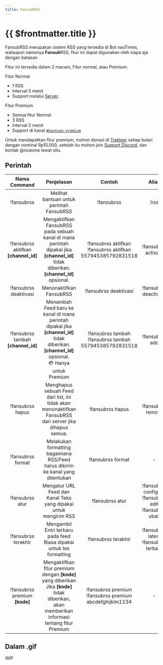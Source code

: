 ```yaml
---
title: FansubRSS
---
```


# {{ $frontmatter.title }}

FansubRSS merupakan sistem RSS yang tersedia di Bot naoTimes, walaupun namanya **Fansub**RSS, fitur ini dapat digunakan oleh siapa aja dengan batasan.

Fitur ini tersedia dalam 2 macam, Fitur normal, atau Premium.

Fitur Normal
- 1 RSS
- Interval 5 menit
- Support melalui [Server](https://discord.gg/7KyYecn).

Fitur Premium
- Semua fitur Normal
- 3 RSS
- Interval 2 menit
- Support di kanal [`#bantuan-premium`](https://discord.gg/ufdF8M5JxP)

Untuk mendapatkan fitur premium, mohon donasi di [Trakteer](https://trakteer.id/noaione) setiap bulan dengan nominal Rp10.000, setelah itu mohon join [Support Discord](https://discord.gg/7KyYecn), dan kontak @noaione lewat situ.

## Perintah

| Nama Command | Penjelasan |  Contoh  | Alias |
|:------------:|:----------:|:--------:|:-----:|
| !fansubrss | Melihat bantuan untuk perintah FansubRSS | !fansubrss | !rss |
| !fansubrss aktifkan **[channel_id]** | Mengaktifkan FansubRSS pada sebuah kanal di mana perintah dipakai jika **[channel_id]** tidak diberikan.<br />**[channel_id]** opsional. | !fansubrss aktifkan<br />!fansubrss aktifkan 557945385792831518 | !fansubrss activate |
| !fansubrss deaktivasi | Menonaktifkan FansubRSS | !fansubrss deaktivasi | !fansubrss deactivate |
| !fansubrss tambah **[channel_id]** | Menambah Feed baru ke kanal di mana perintah dipakai jika **[channel_id]** tidak diberikan.<br />**[channel_id]** opsional.<br />💳 Hanya untuk Premium | !fansubrss tambah<br />!fansubrss tambah 557945385792831518 | !fansubrss add |
| !fansubrss hapus | Menghapus sebuah Feed dari list, ini tidak akan menonaktifkan FansubRSS dari server jika dihapus semua. | !fansubrss hapus | !fansubrss remove |
| !fansubrss format | Melakukan formatting bagaimana RSS/Feed harus dikirim ke kanal yang ditentukan | !fansubrss format | - |
| !fansubrss atur | Mengatur URL Feed dan Kanal Teks yang dipakai untuk mengirim RSS | !fansubrss atur | !fansubrss configure<br />!fansubrss edit<br />!fansubrss ubah |
| !fansubrss terakhir | Mengambil Entri terbaru pada feed<br />Biasa dipakai untuk tes formatting | !fansubrss terakhir | !fansubrss latest<br />!fansubrss terbaru |
| !fansubrss premium **[kode]** | Mengaktifkan fitur premium dengan **[kode]** yang diberikan<br />Jika **[kode]** tidak diberikan, akan memberikan informasi tentang fitur Premium | !fansubrss premium<br />!fansubrss premium abcdefghijklm1234 | - |

## Dalam .gif

WIP
